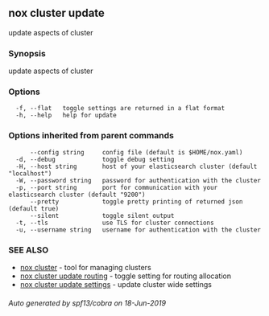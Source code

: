 ## nox cluster update

update aspects of cluster

### Synopsis

update aspects of cluster

### Options

```
  -f, --flat   toggle settings are returned in a flat format
  -h, --help   help for update
```

### Options inherited from parent commands

```
      --config string     config file (default is $HOME/nox.yaml)
  -d, --debug             toggle debug setting
  -H, --host string       host of your elasticsearch cluster (default "localhost")
  -W, --password string   password for authentication with the cluster
  -p, --port string       port for communication with your elasticsearch cluster (default "9200")
      --pretty            toggle pretty printing of returned json (default true)
      --silent            toggle silent output
  -t, --tls               use TLS for cluster connections
  -u, --username string   username for authentication with the cluster
```

### SEE ALSO

* [nox cluster](nox_cluster.md)	 - tool for managing clusters
* [nox cluster update routing](nox_cluster_update_routing.md)	 - toggle setting for routing allocation
* [nox cluster update settings](nox_cluster_update_settings.md)	 - update cluster wide settings

###### Auto generated by spf13/cobra on 18-Jun-2019
